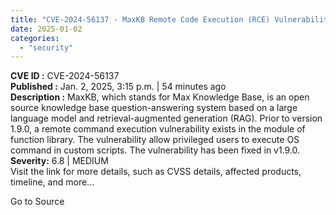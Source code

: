 ```yaml
---
title: "CVE-2024-56137 - MaxKB Remote Code Execution (RCE) Vulnerability"
date: 2025-01-02
categories: 
  - "security"
---
```


**CVE ID :** CVE-2024-56137  
**Published :** Jan. 2, 2025, 3:15 p.m. | 54 minutes ago  
**Description :** MaxKB, which stands for Max Knowledge Base, is an open source knowledge base question-answering system based on a large language model and retrieval-augmented generation (RAG). Prior to version 1.9.0, a remote command execution vulnerability exists in the module of function library. The vulnerability allow privileged‌ users to execute OS command in custom scripts. The vulnerability has been fixed in v1.9.0. 
**Severity:** 6.8 | MEDIUM  
Visit the link for more details, such as CVSS details, affected products, timeline, and more...

Go to Source
